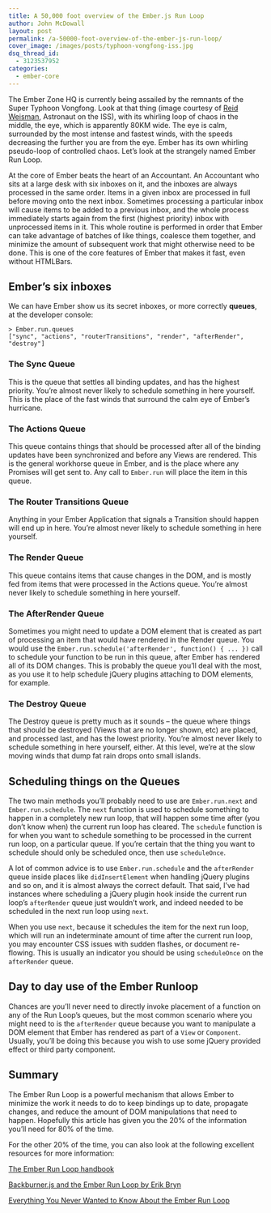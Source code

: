 ```yaml
---
title: A 50,000 foot overview of the Ember.js Run Loop
author: John McDowall
layout: post
permalink: /a-50000-foot-overview-of-the-ember-js-run-loop/
cover_image: /images/posts/typhoon-vongfong-iss.jpg
dsq_thread_id:
  - 3123537952
categories:
  - ember-core
---
```

The Ember Zone HQ is currently being assailed by the remnants of the Super Typhoon Vongfong. Look at that thing (image courtesy of [Reid Weisman][1], Astronaut on the ISS), with its whirling loop of chaos in the middle, the eye, which is apparently 80KM wide. The eye is calm, surrounded by the most intense and fastest winds, with the speeds decreasing the further you are from the eye. Ember has its own whirling pseudo-loop of controlled chaos. Let&#8217;s look at the strangely named Ember Run Loop.

<!--more-->

At the core of Ember beats the heart of an Accountant. An Accountant who sits at a large desk with six inboxes on it, and the inboxes are always processed in the same order. Items in a given inbox are processed in full before moving onto the next inbox. Sometimes processing a particular inbox will cause items to be added to a previous inbox, and the whole process immediately starts again from the first (highest priority) inbox with unprocessed items in it. This whole routine is performed in order that Ember can take advantage of batches of like things, coalesce them together, and minimize the amount of subsequent work that might otherwise need to be done. This is one of the core features of Ember that makes it fast, even without HTMLBars.

## Ember&#8217;s six inboxes

We can have Ember show us its secret inboxes, or more correctly **queues**, at the developer console:

    > Ember.run.queues
    ["sync", "actions", "routerTransitions", "render", "afterRender", "destroy"]


### The Sync Queue

This is the queue that settles all binding updates, and has the highest priority. You&#8217;re almost never likely to schedule something in here yourself. This is the place of the fast winds that surround the calm eye of Ember&#8217;s hurricane.

### The Actions Queue

This queue contains things that should be processed after all of the binding updates have been synchronized and before any Views are rendered. This is the general workhorse queue in Ember, and is the place where any Promises will get sent to. Any call to `Ember.run` will place the item in this queue.

### The Router Transitions Queue

Anything in your Ember Application that signals a Transition should happen will end up in here. You&#8217;re almost never likely to schedule something in here yourself.

### The Render Queue

This queue contains items that cause changes in the DOM, and is mostly fed from items that were processed in the Actions queue. You&#8217;re almost never likely to schedule something in here yourself.

### The AfterRender Queue

Sometimes you might need to update a DOM element that is created as part of processing an item that would have rendered in the Render queue. You would use the `Ember.run.schedule('afterRender', function() { ... })` call to schedule your function to be run in this queue, after Ember has rendered all of its DOM changes. This is probably the queue you&#8217;ll deal with the most, as you use it to help schedule jQuery plugins attaching to DOM elements, for example.

### The Destroy Queue

The Destroy queue is pretty much as it sounds &#8211; the queue where things that should be destroyed (Views that are no longer shown, etc) are placed, and processed last, and has the lowest priority. You&#8217;re almost never likely to schedule something in here yourself, either. At this level, we&#8217;re at the slow moving winds that dump fat rain drops onto small islands.

## Scheduling things on the Queues

The two main methods you&#8217;ll probably need to use are `Ember.run.next` and `Ember.run.schedule`. The `next` function is used to schedule something to happen in a completely new run loop, that will happen some time after (you don&#8217;t know when) the current run loop has cleared. The `schedule` function is for when you want to schedule something to be processed in the current run loop, on a particular queue. If you&#8217;re certain that the thing you want to schedule should only be scheduled once, then use `scheduleOnce`.

A lot of common advice is to use `Ember.run.schedule` and the `afterRender` queue inside places like `didInsertElement` when handling jQuery plugins and so on, and it is almost always the correct default. That said, I&#8217;ve had instances where scheduling a jQuery plugin hook inside the current run loop&#8217;s `afterRender` queue just wouldn&#8217;t work, and indeed needed to be scheduled in the next run loop using `next`.

When you use `next`, because it schedules the item for the next run loop, which will run an indeterminate amount of time after the current run loop, you may encounter CSS issues with sudden flashes, or document re-flowing. This is usually an indicator you should be using `scheduleOnce` on the `afterRender` queue.

## Day to day use of the Ember Runloop

Chances are you&#8217;ll never need to directly invoke placement of a function on any of the Run Loop&#8217;s queues, but the most common scenario where you might need to is the `afterRender` queue because you want to manipulate a DOM element that Ember has rendered as part of a `View` or `Component`. Usually, you&#8217;ll be doing this because you wish to use some jQuery provided effect or third party component.

## Summary

The Ember Run Loop is a powerful mechanism that allows Ember to minimize the work it needs to do to keep bindings up to date, propagate changes, and reduce the amount of DOM manipulations that need to happen. Hopefully this article has given you the 20% of the information you&#8217;ll need for 80% of the time.

For the other 20% of the time, you can also look at the following excellent resources for more information:

[The Ember Run Loop handbook][2]

[Backburner.js and the Ember Run Loop by Erik Bryn][3]

[Everything You Never Wanted to Know About the Ember Run Loop][4]

 [1]: https://twitter.com/astro_reid
 [2]: https://github.com/eoinkelly/ember-runloop-handbook
 [3]: http://talks.erikbryn.com/backburner.js-and-the-ember-run-loop/
 [4]: http://alexmatchneer.com/blog/2013/01/12/everything-you-never-wanted-to-know-about-the-ember-run-loop/
